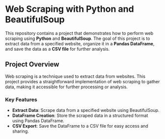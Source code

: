 # Web Scraping with Python and BeautifulSoup

This repository contains a project that demonstrates how to perform web scraping using **Python** and **BeautifulSoup**. The goal of this project is to extract data from a specified website, organize it in a **Pandas DataFrame**, and save the data as a **CSV file** for further analysis.

## Project Overview

Web scraping is a technique used to extract data from websites. This project provides a straightforward implementation of web scraping to gather data, making it accessible for further processing or analysis.

### Key Features
- **Extract Data**: Scrape data from a specified website using BeautifulSoup.
- **DataFrame Creation**: Store the scraped data in a structured format using Pandas DataFrame.
- **CSV Export**: Save the DataFrame to a CSV file for easy access and sharing.
